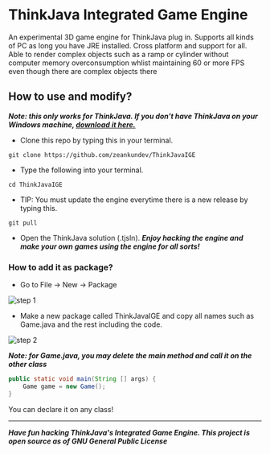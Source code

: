 # ThinkJava Integrated Game Engine
An experimental 3D game engine for ThinkJava plug in. Supports all kinds of PC
as long you have JRE installed. Cross platform and support for all. Able to render complex objects such as a ramp or cylinder without computer memory overconsumption whlist maintaining 60 or more FPS even though there are complex objects there
## How to use and modify?
***Note: this only works for ThinkJava. If you don't have ThinkJava on your Windows machine, [download it here.](https://github.com/zeankundev/ThinkJava)***
<br>
* Clone this repo by typing this in your terminal. 
```
git clone https://github.com/zeankundev/ThinkJavaIGE
```
* Type the following into your terminal.
```
cd ThinkJavaIGE
```
* TIP: You must update the engine everytime there is a new release by typing this.
```
git pull
```
* Open the ThinkJava solution (.tjsln). 
***Enjoy hacking the engine and make your own games using the engine for all sorts!***
### How to add it as package?
* Go to File -> New -> Package

![step 1](https://i.imgur.com/NPv5zt5.png)

* Make a new package called ThinkJavaIGE and copy all names such as Game.java and the rest including the code.

![step 2](https://i.imgur.com/MfcefPX.png)

***Note: for Game.java, you may delete the main method and call it on the other class***

```java
public static void main(String [] args) {
	Game game = new Game();
}
```
You can declare it on any class!
<hr>

***Have fun hacking ThinkJava's Integrated Game Engine. This project is open source as of GNU General Public License*** 
